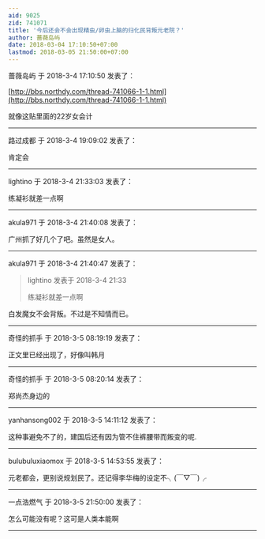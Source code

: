 ```yaml
---
aid: 9025
zid: 741071
title: '今后还会不会出现精虫/卵虫上脑的归化民背叛元老院？'
author: 蔷薇岛屿
date: 2018-03-04 17:10:50+07:00
lastmod: 2018-03-05 21:50:00+07:00
---
```


蔷薇岛屿 于 2018-3-4 17:10:50 发表了：

[http://bbs.northdy.com/thread-741066-1-1.html](http://bbs.northdy.com/thread-741066-1-1.html)

就像这贴里面的22岁女会计

---------

路过成都 于 2018-3-4 19:09:02 发表了：

肯定会

---------

lightino 于 2018-3-4 21:33:03 发表了：

练凝衫就差一点啊

---------

akula971 于 2018-3-4 21:40:08 发表了：

广州抓了好几个了吧。虽然是女人。

---------

akula971 于 2018-3-4 21:40:47 发表了：

> lightino 发表于 2018-3-4 21:33
> 
> 练凝衫就差一点啊



白发魔女不会背叛。不过是不知情而已。

---------

奇怪的抓手 于 2018-3-5 08:19:19 发表了：

正文里已经出现了，好像叫韩月

---------

奇怪的抓手 于 2018-3-5 08:20:14 发表了：

郑尚杰身边的

---------

yanhansong002 于 2018-3-5 14:11:12 发表了：

这种事避免不了的，建国后还有因为管不住裤腰带而叛变的呢.

---------

bulubuluxiaomox 于 2018-3-5 14:53:55 发表了：

元老都会，更别说规划民了。还记得李华梅的设定不╮(￣▽￣)╭

---------

一点浩燃气 于 2018-3-5 21:50:00 发表了：

怎么可能没有呢？这可是人类本能啊

---------

